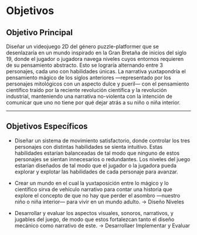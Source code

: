 # Objetivos

## Objetivo Principal

Diseñar un videojuego 2D del género puzzle-platformer que se desenlazaría en un mundo inspirado en la Gran Bretaña de inicios del siglo 19, donde el jugador o jugadora navega niveles cuyos entornos requieren de su pensamiento abstracto. Esto se lograría alternando entre 3 personajes, cada uno con habilidades únicas. La narrativa yuxtapondría el pensamiento mágico de los siglos anteriores —representado por los personajes mitológicos con un aspecto dulce y pueril— con el pensamiento científico traído por la reciente revolución científica y la revolución industrial, manteniendo una narrativa no-violenta con la intención de comunicar que uno no tiene por qué dejar atrás a su niño o niña interior.

---

## Objetivos Específicos

- Diseñar un sistema de movimiento satisfactorio, donde controlar los tres personajes con distintas habilidades se sienta intuitivo. Estas habilidades estarían balanceadas de tal modo que ninguno de estos personajes se sientan innecesarios o redundantes. Los niveles del juego estarían diseñados de tal modo que el jugador o la jugadora pueda explorar y explotar las habilidades de cada personaje para avanzar.

- Crear un mundo en el cual la yuxtaposición entre lo mágico y lo científico sirva de vehículo narrativo para contar una historia que explore el concepto de que no hay que perder el asombro —nuestro niño o niña interior— para vivir en un mundo adulto. -> Diseño Niveles

- Desarrollar y evaluar los aspectos visuales, sonoros, narrativos, y jugables del juego, de modo que estos fortalezcan tanto el diseño mecánico como narrativo de este. -> Desarrollaer Implementar y Evaluar
